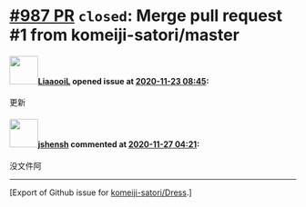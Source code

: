# [\#987 PR](https://github.com/komeiji-satori/Dress/pull/987) `closed`: Merge pull request #1 from komeiji-satori/master

#### <img src="https://avatars.githubusercontent.com/u/22847347?v=4" width="50">[LiaaooiL](https://github.com/LiaaooiL) opened issue at [2020-11-23 08:45](https://github.com/komeiji-satori/Dress/pull/987):

更新

#### <img src="https://avatars.githubusercontent.com/u/11555188?u=a30048e930d245fed6f3ced3ecb01e97b9f3f6cc&v=4" width="50">[jshensh](https://github.com/jshensh) commented at [2020-11-27 04:21](https://github.com/komeiji-satori/Dress/pull/987#issuecomment-734637017):

没文件阿


-------------------------------------------------------------------------------



[Export of Github issue for [komeiji-satori/Dress](https://github.com/komeiji-satori/Dress).]
